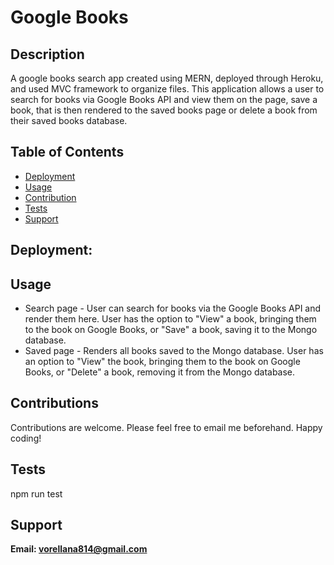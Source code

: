 # Google Books 

## Description
A google books search app created using MERN, deployed through Heroku, and used MVC framework to organize files. This application allows a user to search for books via Google Books API and view them on the page, save a book, that is then rendered to the saved books page or delete a book from their saved books database.

## Table of Contents
* [Deployment](#deployment)
* [Usage](#usage)
* [Contribution](#contributions)
* [Tests](#tests)
* [Support](#support)

## Deployment:


## Usage
* Search page - User can search for books via the Google Books API and render them here. User has the option to "View" a book, bringing them to the book on Google Books, or "Save" a book, saving it to the Mongo database.
* Saved page - Renders all books saved to the Mongo database. User has an option to "View" the book, bringing them to the book on Google Books, or "Delete" a book, removing it from the Mongo database.

## Contributions
Contributions are welcome. Please feel free to email me beforehand. Happy coding!

## Tests
npm run test

## Support 
**Email: vorellana814@gmail.com** 
